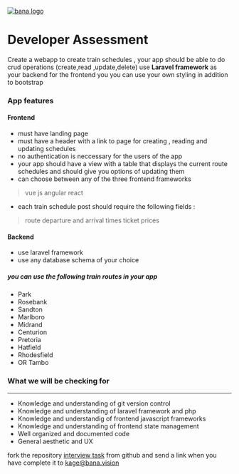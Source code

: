  [![bana logo](http://bana.vision/assets/img/bana1.png "bana logo")](http://bana.vision/assets/img/bana1.png "bana logo")
# Developer Assessment
Create a webapp to create train schedules , your app should be able to do crud operations (create,read ,update,delete) use  **Laravel framework** as your backend for the frontend you 
you can use your own styling in addition to bootstrap
### App features
####  Frontend
- must have landing page 
- must have a header with a link to page for creating , reading and updating schedules
- no authentication is neccessary for the users of the app 
- your app should have a view with a table that displays the current route schedules and should give you options of updating them
- can choose between any of the three frontend frameworks
> vue js
> angular
>  react
-  each train schedule post should require the following fields :
> route
> departure and arrival times
ticket prices

#### Backend
- use laravel framework
- use any database schema of your choice

##### you can use the following train routes in your app
- Park
- Rosebank
- Sandton
- Marlboro
- Midrand
- Centurion
- Pretoria
- Hatfield
- Rhodesfield
- OR Tambo

### What we will be checking for

------------

- Knowledge and understanding of git version control
- Knowledge and understanding of laravel framework and php
- Knowledge and understandig of frontend javascript frameworks
- Knowledge and understanding of frontend state management
- Well organized and documented code
- General aesthetic and UX

fork the repository [interview task](https://github.com/kagebond/bana-interview-tasks.git "interview task") from github and send a link when you have complete it to kage@bana.vision

